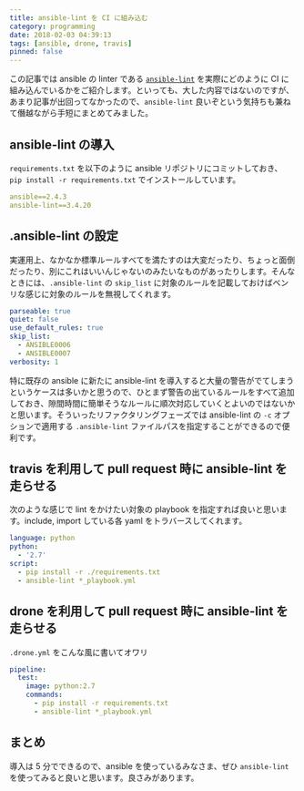 ```yaml
---
title: ansible-lint を CI に組み込む
category: programming
date: 2018-02-03 04:39:13
tags: [ansible, drone, travis]
pinned: false
---
```


この記事では ansible の linter である [`ansible-lint`](https://github.com/willthames/ansible-lint) を実際にどのように CI に組み込んでいるかをご紹介します。といっても、大した内容ではないのですが、あまり記事が出回ってなかったので、`ansible-lint` 良いぞという気持ちも兼ねて僭越ながら手短にまとめてみました。

## ansible-lint の導入

`requirements.txt` を以下のように ansible リポジトリにコミットしておき、 `pip install -r requirements.txt` でインストールしています。

```yaml
ansible==2.4.3
ansible-lint==3.4.20
```

## .ansible-lint の設定

実運用上、なかなか標準ルールすべてを満たすのは大変だったり、ちょっと面倒だったり、別にこれはいいんじゃないのみたいなものがあったりします。そんなときには、`.ansible-lint` の `skip_list` に対象のルールを記載しておけばベンリな感じに対象のルールを無視してくれます。

```yaml
parseable: true
quiet: false
use_default_rules: true
skip_list:
  - ANSIBLE0006
  - ANSIBLE0007
verbosity: 1
```

特に既存の ansible に新たに ansible-lint を導入すると大量の警告がでてしまうというケースは多いかと思うので、ひとまず警告の出ているルールをすべて追加しておき、隙間時間に簡単そうなルールに順次対応していくとよいのではないかと思います。そういったリファクタリングフェーズでは ansible-lint の `-c` オプションで適用する `.ansible-lint` ファイルパスを指定することができるので便利です。

## travis を利用して pull request 時に ansible-lint を走らせる

次のような感じで lint をかけたい対象の playbook を指定すれば良いと思います。include, import している各 yaml をトラバースしてくれます。

```yaml
language: python
python:
  - '2.7'
script:
  - pip install -r ./requirements.txt
  - ansible-lint *_playbook.yml
```

## drone を利用して pull request 時に ansible-lint を走らせる

`.drone.yml` をこんな風に書いてオワリ

```yaml
pipeline:
  test:
    image: python:2.7
    commands:
      - pip install -r requirements.txt
      - ansible-lint *_playbook.yml
```

## まとめ

導入は 5 分でできるので、ansible を使っているみなさま、ぜひ `ansible-lint` を使ってみると良いと思います。良さみがあります。
